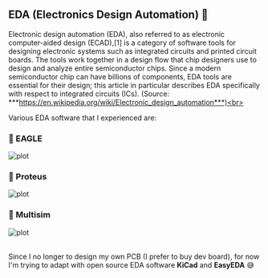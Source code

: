 ## EDA (Electronics Design Automation) :flags: <br> 

Electronic design automation (EDA), also referred to as electronic computer-aided design (ECAD),[1] is a category of software tools for designing electronic systems such as integrated circuits and printed circuit boards. The tools work together in a design flow that chip designers use to design and analyze entire semiconductor chips. Since a modern semiconductor chip can have billions of components, EDA tools are essential for their design; this article in particular describes EDA specifically with respect to integrated circuits (ICs). (Source: ***https://en.wikipedia.org/wiki/Electronic_design_automation***)<br><br>

Various EDA software that I experienced are: 
### :small_red_triangle_down: EAGLE<br>
![plot](https://images.g2crowd.com/uploads/product/image/large_detail/large_detail_977c0721699223be28566021a78599e9/autodesk-eagle.png)<br>
### :small_red_triangle_down: Proteus<br>
![plot](https://upload.wikimedia.org/wikipedia/en/5/5a/Proteus_Design_Suite_Atom_Logo.png)<br>
### :small_red_triangle_down: Multisim<br>
![plot](https://upload.wikimedia.org/wikipedia/commons/d/de/Multisim_logo.jpg?20220131174905)<br><br>

Since I no longer to design my own PCB (I prefer to buy dev board), for now I'm trying to adapt with open source EDA software **KiCad** and **EasyEDA** :sweat_smile: <br>
